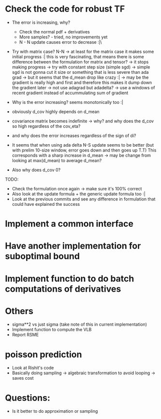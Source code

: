 # Check the code for robust TF
- The error is increasing, why?
  + Check the normal pdf + derivatives
  + More samples? - tried, no improvements yet
  + N - N update causes error to decrease :|\
  
 - Try with matrix case?  N-N
 -> at least for the matrix case it makes some initial progress :| this is very
 fascinating, that means there is some difference between the formulation
 for matrix and tensor?
 -> it stops making progress -> try with constant step size (simple sgd) -> simple sgd is not gonna cut it
 size or something that is less severe than ada grad 
 -> but it seems that the d_mean drop like crazy :| -> may be the 
 gradient is really high and first and therefore this makes it dump down 
 the gradient later -> not use adagrad but adadelta? -> use a windows of recent 
 gradient instead of accummulating sum of gradient
 
- Why is the error increasing? seems monotonically too :|
- obviously d_cov highly depends on d_mean  
- covariance matrix becomes indefinite -> why? and why does the d_cov so high 
regardless of the cov_eta?
- and why does the error increases regardless of the sign of di?


- It seems that when using ada delta N-S update seems to be better 
(but with prelim 10-size window, error goes down and then goes up T.T)
This corresponds with a sharp increase in d_mean -> may be change from
looking at max(d_mean) to average d_mean?

- Also why does d_cov 0? 



TODO:
- Check the formulation once again -> make sure it's 100% correct
- Also look at the update formula + the generic update formula too :|
- Look at the previous commits and see any difference in formulation that could 
have explained the success

# Implement a common interface

# Have another implementation for suboptimal bound


# Implement function to do batch computations of derivatives


# Others
- sigma**2 vs just sigma (take note of this in current implementation)
- Implement function to compute the VLB
- Report RSME

# poisson prediction
- Look at Rishit's code
- Basically doing sampling -> algebraic transformation to avoid looping -> saves cost

# Questions: 
- Is it better to do approximation or sampling






